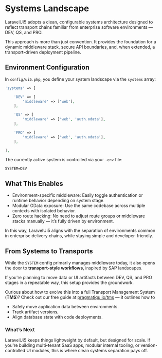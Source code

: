 
# Systems Landscape

LaravelUi5 adopts a clean, configurable systems architecture designed to reflect transport chains familiar from enterprise software environments — DEV, QS, and PRO.

This approach is more than just convention. It provides the foundation for a dynamic middleware stack, secure API boundaries, and, when extended, a transport-driven deployment pipeline.

## Environment Configuration

In `config/ui5.php`, you define your system landscape via the `systems` array:

```php
'systems' => [

    'DEV' => [
        'middleware' => ['web'],
    ],

    'QS' => [
        'middleware' => ['web', 'auth.odata'],
    ],

    'PRO' => [
        'middleware' => ['web', 'auth.odata'],
    ],

],
```

The currently active system is controlled via your `.env` file:

```dotenv
SYSTEM=DEV
```

## What This Enables

* Environment-specific middleware: Easily toggle authentication or runtime behavior depending on system stage.
* Modular OData exposure: Use the same codebase across multiple contexts with isolated behavior.
* Zero route hacking: No need to adjust route groups or middleware stacks manually — it’s fully driven by environment.

In this way, LaravelUi5 aligns with the separation of environments common in enterprise delivery chains, while staying simple and developer-friendly.

## From Systems to Transports

While the `SYSTEM` config primarily manages middleware today, it also opens the door to **transport-style workflows**, inspired by SAP landscapes.

If you're planning to move data or UI artifacts between DEV, QS, and PRO stages in a repeatable way, this setup provides the groundwork.

Curious about how to evolve this into a full Transport Management System (**TMS**)? Check out our free guide at [pragmatiqu.io/tms](https://pragmatiqu.io/tms) — it outlines how to

* Safely move application data between environments.
* Track artifact versions.
* Align database state with code deployments.

### What’s Next

LaravelUi5 keeps things lightweight by default, but designed for scale.
If you're building multi-tenant SaaS apps, modular internal tooling, or version-controlled UI modules, this is where clean systems separation pays off.
